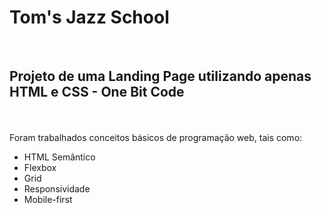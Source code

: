 # Tom's Jazz School
<br />

## Projeto de uma Landing Page utilizando apenas HTML e CSS - One Bit Code
<br />
<br />
Foram trabalhados conceitos básicos de programação web, tais como:

* HTML Semântico
* Flexbox
* Grid
* Responsividade
* Mobile-first